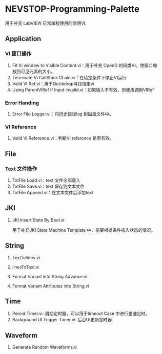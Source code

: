 # NEVSTOP-Programming-Palette



用于补充 LabVIEW 日常编程使用的常用VI.



## Application

### VI 窗口操作

1. Fit Vi window to Visible Content.vi：用于补充 OpenG 的同类VI，使窗口缩放到可见元素的大小。
2. Terminate Vi CallStack Chain.vi：在给定条件下停止VI运行
3. Valid VI Ref.vi：用于Quickdrop寻找指定vi
4. Using ParentVIRef if Input Invalid.vi：如果输入不有效，则使用调用VIRef

### Error Handing

1. Error File Logger.vi：将历史错误log 到磁盘文件中。

### VI Reference

1. Valid Vi Reference.vi：判断Vi reference 是否有效。

## File

### Text 文件操作

1. TxtFile Load.vi：text 文件全部载入
2. TxtFile Save.vi：text 保存到文本文件
3. TxtFile Append.vi：在文本文件后添加text

## JKI

1. JKI Insert State By Bool.vi

   用于补充JKI State Machine Template 中，需要根据条件插入状态的情况。

## String

1. TextTolines.vi
2. linesToText.vi

1. Format Variant into String Advance.vi
2. Format Variant Attributes into String.vi

## Time

1. Peroid Timer.vi: 周期定时器，可以用于timeout Case 中进行差速定时。
2. Background UI Trigger Timer.vi: 后台UI更新定时器

## Waveform

1. Generate Random Waveforms.vi
